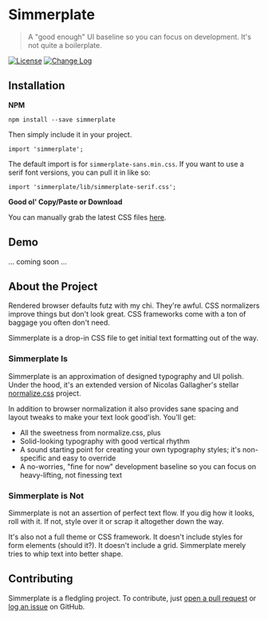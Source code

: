 # Simmerplate

> A "good enough" UI baseline so you can focus on development. It's not quite a boilerplate.

[![License](https://img.shields.io/github/license/mashape/apistatus.svg)](LICENSE.md) [![Change Log](https://img.shields.io/badge/changelog-md-blue.svg)](CHANGELOG.md)

## Installation

**NPM**

```
npm install --save simmerplate

```

Then simply include it in your project.

```
import 'simmerplate';
```

The default import is for `simmerplate-sans.min.css`. If you want to use a serif font versions, you can pull it in like so:

```
import 'simmerplate/lib/simmerplate-serif.css';
```

**Good ol' Copy/Paste or Download**

You can manually grab the latest CSS files [here](https://github.com/phillipluther/simmerplate/tree/master/lib).


## Demo

... coming soon ...


## About the Project

Rendered browser defaults futz with my chi. They're awful. CSS normalizers improve things but don't look great. CSS frameworks come with a ton of baggage you often don't need.

Simmerplate is a drop-in CSS file to get initial text formatting out of the way.

### Simmerplate Is

Simmerplate is an approximation of designed typography and UI polish. Under the hood, it's an extended version of Nicolas Gallagher's stellar [normalize.css](https://github.com/necolas/normalize.css/) project.

In addition to browser normalization it also provides sane spacing and layout tweaks to make your text look good'ish. You'll get:

* All the sweetness from normalize.css, plus
* Solid-looking typography with good vertical rhythm
* A sound starting point for creating your own typography styles; it's non-specific and easy to override
* A no-worries, "fine for now" development baseline so you can focus on heavy-lifting, not finessing text


### Simmerplate is Not

Simmerplate is not an assertion of perfect text flow. If you dig how it looks, roll with it. If not, style over it or scrap it altogether down the way.

It's also not a full theme or CSS framework. It doesn't include styles for form elements (should it?). It doesn't include a grid. Simmerplate merely tries to whip text into better shape.


## Contributing

Simmerplate is a fledgling project. To contribute, just [open a pull request](https://github.com/phillipluther/simmerplate/pulls) or [log an issue](https://github.com/phillipluther/simmerplate/issues) on GitHub.
